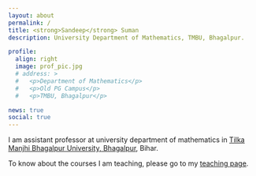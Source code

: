 ```yaml
---
layout: about
permalink: /
title: <strong>Sandeep</strong> Suman
description: University Department of Mathematics, TMBU, Bhagalpur.

profile:
  align: right
  image: prof_pic.jpg
  # address: >
  #   <p>Department of Mathematics</p>
  #   <p>Old PG Campus</p>
  #   <p>TMBU, Bhagalpur</p>

news: true
social: true
---
```


I am assistant professor at university department of mathematics in [Tilka Manjhi Bhagalpur University, Bhagalpur](https://tmbuniv.ac.in), Bihar.

To know about the courses I am teaching, please go to my [teaching page](/teaching/).
